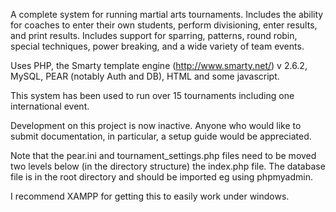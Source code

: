 A complete system for running martial arts tournaments. Includes the ability for coaches to enter their own students, perform divisioning, enter results, and print results. Includes support for sparring, patterns, round robin, special techniques, power breaking, and a wide variety of team events.

Uses PHP, the Smarty template engine (http://www.smarty.net/) v 2.6.2, MySQL, PEAR (notably Auth and DB), HTML and some javascript.

This system has been used to run over 15 tournaments including one international event.

Development on this project is now inactive. Anyone who would like to submit documentation, in particular, a setup guide would be appreciated.

Note that the pear.ini and tournament\_settings.php files need to be moved two levels below (in the directory structure) the index.php file. The database file is in the root directory and should be imported eg using phpmyadmin.

I recommend XAMPP for getting this to easily work under windows.